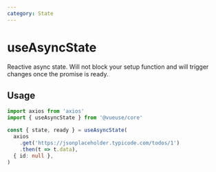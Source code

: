 ```yaml
---
category: State
---
```


# useAsyncState

Reactive async state. Will not block your setup function and will trigger changes once the promise is ready.

## Usage

```ts
import axios from 'axios'
import { useAsyncState } from '@vueuse/core'

const { state, ready } = useAsyncState(
  axios
    .get('https://jsonplaceholder.typicode.com/todos/1')
    .then(t => t.data),
  { id: null },
)
```
